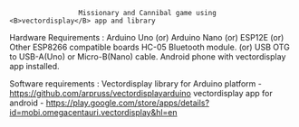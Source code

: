                      Missionary and Cannibal game using <B>vectordisplay</B> app and library 
                     
                     
                     
                     
Hardware Requirements :  Arduino Uno (or) Arduino Nano (or) ESP12E (or) Other ESP8266 compatible boards
                         HC-05 Bluetooth module. (or) USB OTG to USB-A(Uno) or Micro-B(Nano) cable.
                         Android phone with vectordisplay app installed.
                         
                         
Software requirements :  Vectordisplay library for Arduino platform - https://github.com/arpruss/vectordisplayarduino
                         vectordisplay app for android  - https://play.google.com/store/apps/details?id=mobi.omegacentauri.vectordisplay&hl=en
                         
